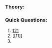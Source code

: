 
### Theory:
### Quick Questions:
1. [121](https://leetcode.com/problems/best-time-to-buy-and-sell-stock/description/)
2. [[11]]
3. 
